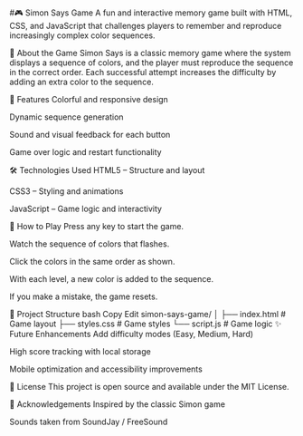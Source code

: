 #🎮 Simon Says Game
A fun and interactive memory game built with HTML, CSS, and JavaScript that challenges players to remember and reproduce increasingly complex color sequences.

🧠 About the Game
Simon Says is a classic memory game where the system displays a sequence of colors, and the player must reproduce the sequence in the correct order. Each successful attempt increases the difficulty by adding an extra color to the sequence.

🌟 Features
Colorful and responsive design

Dynamic sequence generation

Sound and visual feedback for each button

Game over logic and restart functionality


🛠️ Technologies Used
HTML5 – Structure and layout

CSS3 – Styling and animations

JavaScript – Game logic and interactivity

🎯 How to Play
Press any key to start the game.

Watch the sequence of colors that flashes.

Click the colors in the same order as shown.

With each level, a new color is added to the sequence.

If you make a mistake, the game resets.

📂 Project Structure
bash
Copy
Edit
simon-says-game/
│
├── index.html        # Game layout
├── styles.css        # Game styles
└── script.js         # Game logic
✨ Future Enhancements
Add difficulty modes (Easy, Medium, Hard)

High score tracking with local storage

Mobile optimization and accessibility improvements

📄 License
This project is open source and available under the MIT License.

🙌 Acknowledgements
Inspired by the classic Simon game

Sounds taken from SoundJay / FreeSound

